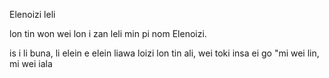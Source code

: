 Elenoizi leli

lon tin won wei lon i zan leli min pi nom Elenoizi.

is i li buna, li elein e elein liawa loizi lon tin ali, wei toki insa ei go "mi wei lin, mi wei iala 




